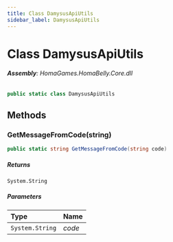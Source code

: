 ```yaml
---
title: Class DamysusApiUtils
sidebar_label: DamysusApiUtils
---
```

# Class DamysusApiUtils


###### **Assembly**: HomaGames.HomaBelly.Core.dll

```csharp title="Declaration"
public static class DamysusApiUtils
```
## Methods
### GetMessageFromCode(string)


```csharp title="Declaration"
public static string GetMessageFromCode(string code)
```

##### Returns

`System.String`

##### Parameters

| Type | Name |
|:--- |:--- |
| `System.String` | *code* |

